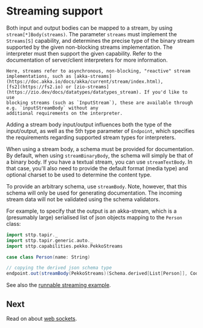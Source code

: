 # Streaming support

Both input and output bodies can be mapped to a stream, by using `stream[*]Body(streams)`. The parameter `streams` 
must implement the `Streams[S]` capability, and determines the precise type of the binary stream supported by the given
non-blocking streams implementation. The interpreter must then support the given capability. Refer to the documentation 
of server/client interpreters for more information.

```{note}
Here, streams refer to asynchronous, non-blocking, "reactive" stream implementations, such as [akka-streams](https://doc.akka.io/docs/akka/current/stream/index.html),
[fs2](https://fs2.io) or [zio-streams](https://zio.dev/docs/datatypes/datatypes_stream). If you'd like to use
blocking streams (such as `InputStream`), these are available through e.g. `inputStreamBody` without any 
additional requirements on the interpreter.
```

Adding a stream body input/output influences both the type of the input/output, as well as the 5th type parameter
of `Endpoint`, which specifies the requirements regarding supported stream types for interpreters.

When using a stream body, a schema must be provided for documentation. By default, when using `streamBinaryBody`,
the schema will simply be that of a binary body. If you have a textual stream, you can use `streamTextBody`. In that
case, you'll also need to provide the default format (media type) and optional charset to be used to determine the
content type. 

To provide an arbitrary schema, use `streamBody`. Note, however, that this schema will only be used
for generating documentation. The incoming stream data will not be validated using the schema validators.

For example, to specify that the output is an akka-stream, which is a (presumably large) serialised list of json objects 
mapping to the `Person` class:  

```scala mdoc:silent:reset
import sttp.tapir._
import sttp.tapir.generic.auto._
import sttp.capabilities.pekko.PekkoStreams

case class Person(name: String)

// copying the derived json schema type
endpoint.out(streamBody(PekkoStreams)(Schema.derived[List[Person]], CodecFormat.Json()))
```

See also the [runnable streaming example](../examples.md). 

## Next

Read on about [web sockets](websockets.md).
